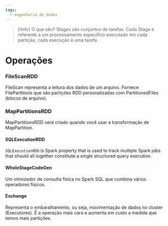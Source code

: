 ```yaml
---
tags:
  - engenharia_de_dados
---
```

> [!info] O que são?
> Stages são conjuntos de tarefas. Cada Stage é referente a um processamento específico executado em cada partição, cada execução é uma tarefa.

# Operações

### FileScanRDD

FileScan representa a leitura dos dados de um arquivo. Fornece FilePartitions que são partições RDD personalizadas com PartitionedFiles (blocos de arquivo).

### MapPartitionsRDD

MapPartitionsRDD será criado quando você usar a transformação de MapPartition.

#### SQLExecutionRDD

`SQLExecutionRDD` is Spark property that is used to track multiple Spark jobs that should all together constitute a single structured query execution.

#### WholeStageCodeGen

Um otimizador de consulta física no Spark SQL que combina vários operadores físicos.

#### Exchange

Representa o embaralhamento, ou seja, movimentação de dados no cluster (Executores).
É a operação mais cara e aumenta em custo a medida que temos mais partições.